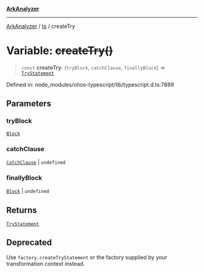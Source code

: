 [**ArkAnalyzer**](../../../../README.md)

***

[ArkAnalyzer](../../../../globals.md) / [ts](../README.md) / createTry

# Variable: ~~createTry()~~

> `const` **createTry**: (`tryBlock`, `catchClause`, `finallyBlock`) => [`TryStatement`](../interfaces/TryStatement.md)

Defined in: node\_modules/ohos-typescript/lib/typescript.d.ts:7889

## Parameters

### tryBlock

[`Block`](../interfaces/Block.md)

### catchClause

[`CatchClause`](../interfaces/CatchClause.md) | `undefined`

### finallyBlock

[`Block`](../interfaces/Block.md) | `undefined`

## Returns

[`TryStatement`](../interfaces/TryStatement.md)

## Deprecated

Use `factory.createTryStatement` or the factory supplied by your transformation context instead.
